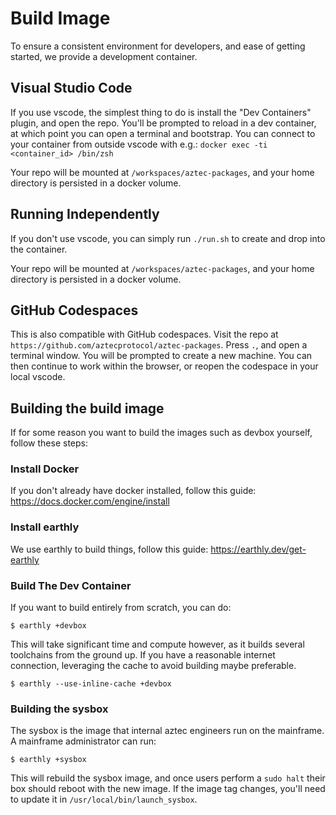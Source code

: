 # Build Image

To ensure a consistent environment for developers, and ease of getting started, we provide a development container.

## Visual Studio Code

If you use vscode, the simplest thing to do is install the "Dev Containers" plugin, and open the repo.
You'll be prompted to reload in a dev container, at which point you can open a terminal and bootstrap.
You can connect to your container from outside vscode with e.g.: `docker exec -ti <container_id> /bin/zsh`

Your repo will be mounted at `/workspaces/aztec-packages`, and your home directory is persisted in a docker volume.

## Running Independently

If you don't use vscode, you can simply run `./run.sh` to create and drop into the container.

Your repo will be mounted at `/workspaces/aztec-packages`, and your home directory is persisted in a docker volume.

## GitHub Codespaces

This is also compatible with GitHub codespaces. Visit the repo at `https://github.com/aztecprotocol/aztec-packages`.
Press `.`, and open a terminal window. You will be prompted to create a new machine.
You can then continue to work within the browser, or reopen the codespace in your local vscode.

## Building the build image

If for some reason you want to build the images such as devbox yourself, follow these steps:

### Install Docker

If you don't already have docker installed, follow this guide: https://docs.docker.com/engine/install

### Install earthly

We use earthly to build things, follow this guide: https://earthly.dev/get-earthly

### Build The Dev Container

If you want to build entirely from scratch, you can do:

```
$ earthly +devbox
```

This will take significant time and compute however, as it builds several toolchains from the ground up.
If you have a reasonable internet connection, leveraging the cache to avoid building maybe preferable.

```
$ earthly --use-inline-cache +devbox
```

### Building the sysbox

The sysbox is the image that internal aztec engineers run on the mainframe. A mainframe administrator can run:

```
$ earthly +sysbox
```

This will rebuild the sysbox image, and once users perform a `sudo halt` their box should reboot with the new image.
If the image tag changes, you'll need to update it in `/usr/local/bin/launch_sysbox`.
